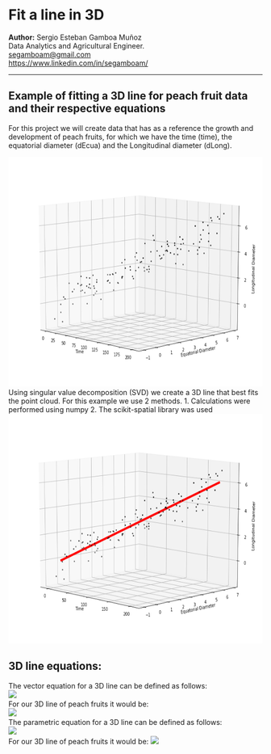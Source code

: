 # Fit a line in 3D
**Author:** 
Sergio Esteban Gamboa Muñoz  
Data Analytics and Agricultural Engineer.  
segamboam@gmail.com  
https://www.linkedin.com/in/segamboam/

_______________________________________________________________________________________________________________
## Example of fitting a 3D line for peach fruit data and their respective equations

For this project we will create data that has as a reference the growth and development of peach fruits, for which we have the time (time), the equatorial diameter (dEcua) and the Longitudinal diameter (dLong).
<center>
<img src="notebooks/Points.png" height=455 width=650 >
</center>
Using singular value decomposition (SVD) we create a 3D line that best fits the point cloud.
For this example we use 2 methods.
1. Calculations were performed using numpy
2. The scikit-spatial library was used
<center>
<img src="notebooks/Line3D.png" height=455 width=650 >
</center>

## 3D line equations:

The vector equation for a 3D line can be defined as follows:  
<img src = "https://render.githubusercontent.com/render/math?math=(x,y,z)=(x_{0},y_{0},z_{0})+ \alpha(v_{1},v_{2},v_{3})"  height=30px >  
For our 3D line of peach fruits it would be:   
<img src = "https://render.githubusercontent.com/render/math?math=(x,y,z)=(100.07,3.149, 3.051)+ \alpha(0.999198, 0.02996106,0.02656469)" height=30px >  
The parametric equation for a 3D line can be defined as follows:  
<img src = "https://render.githubusercontent.com/render/math?math=\frac{x-x_{0}}{v1}=\frac{y-y_{0}}{v2}=\frac{z-z_{0}}{v3}" height=50px >   
For our 3D line of peach fruits it would be: 
<img src = "https://render.githubusercontent.com/render/math?math=\frac{9975x}{9967}-\frac{849628}{8483} = \frac{12583y}{377}-\frac{653630}{6217}=\frac{71260z}{1893}-\frac{891467}{7760}" height=50px >  
